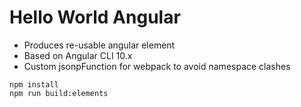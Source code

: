 # Hello World Angular

* Produces re-usable angular element
* Based on Angular CLI 10.x
* Custom jsonpFunction for webpack to avoid namespace clashes


```
npm install
npm run build:elements
```
